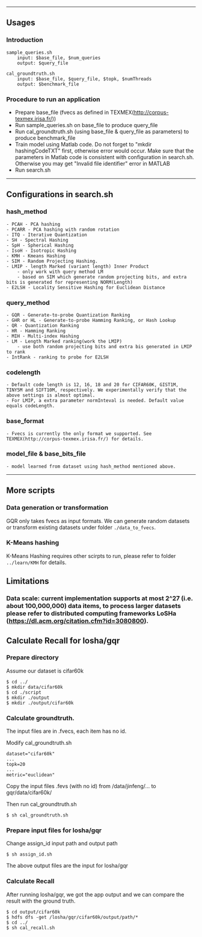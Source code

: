 ***************************************************************************************

## Usages

### Introduction

```
sample_queries.sh
    input: $base_file, $num_queries
    output: $query_file

cal_groundtruth.sh
    input: $base_file, $query_file, $topk, $numThreads
    output: $benchmark_file
```

### Procedure to run an application

- Prepare base_file (fvecs as defined in TEXMEX(http://corpus-texmex.irisa.fr/))
- Run sample_queries.sh on base_file to produce query_file
- Run cal_groundtruth.sh (using base_file & query_file as parameters) to produce benchmark_file
- Train model using Matlab code. Do not forget to "mkdir hashingCodeTXT" first, otherwise error would occur.  Make sure that the parameters in Matlab code is consistent with configuration in search.sh. Otherwise you may get "Invalid file identifier" error in MATLAB
- Run search.sh

***************************************************************************************

## Configurations in search.sh

### hash_method
    - PCAH - PCA hashing
    - PCARR - PCA hashing with random rotation
    - ITQ - Iterative Quantization
    - SH - Spectral Hashing
    - SpH - Spherical Hashing
    - IsoH - Isotropic Hashing
    - KMH - Kmeans Hashing
    - SIM - Random Projecting Hashing.
    - LMIP - length Marked (variant length) Inner Product
        - only work with query method LM
        - based on SIM which generate random projecting bits, and extra bits is generated for representing NORM(Length)
    - E2LSH - Locality Sensitive Hashing for Euclidean Distance

### query_method
    - GQR - Generate-to-probe Quantization Ranking
    - GHR or HL - Generate-to-probe Hamming Ranking, or Hash Lookup
    - QR - Quantization Ranking
    - HR - Hamming Ranking
    - MIH - Multi-index Hashing
    - LM - Length Marked ranking(work the LMIP)
        - use both random projecting bits and extra bis generated in LMIP to rank
    - IntRank - ranking to probe for E2LSH
    
### codelength
    - Default code length is 12, 16, 18 and 20 for CIFAR60K, GIST1M, TINY5M and SIFT10M, respectively. We experimentally verify that the above settings is almost optimal.
    - For LMIP, a extra parameter normInteval is needed. Default value equals codeLength.

### base_format
    - Fvecs is currently the only format we supported. See TEXMEX(http://corpus-texmex.irisa.fr/) for details.

### model_file & base_bits_file
    - model learned from dataset using hash_method mentioned above.
    

***************************************************************************************

## More scripts

### Data generation or transformation

GQR only takes fvecs as input formats. We can generate random datasets or transform existing datasets under folder `./data_to_fvecs`.

### K-Means hashing

K-Means Hashing requires other scirpts to run, please refer to folder `../learn/KMH` for details.

## Limitations

### Data scale: current implementation supports at most 2^27 (i.e. about 100,000,000) data items, to process larger datasets please refer to distributed computing frameworks LoSHa (https://dl.acm.org/citation.cfm?id=3080800).

## Calculate Recall for losha/gqr

### Prepare directory

Assume our dataset is cifar60k

    $ cd ../
    $ mkdir data/cifar60k
    $ cd ./script
    $ mkdir ./output
    $ mkdir ./output/cifar60k

### Calculate groundtruth. 
    
The input files are in .fvecs, each item has no id.

Modify cal_groundtruth.sh

    dataset="cifar60k"
    ...
    topk=20
    ...
    metric="euclidean"

Copy the input files .fevs (with no id) from /data/jinfeng/... to gqr/data/cifar60k/

Then run cal_groundtruth.sh

    $ sh cal_groundtruth.sh

### Prepare input files for losha/gqr
    
Change assign_id input path and output path

    $ sh assign_id.sh

The above output files are the input for losha/gqr

### Calculate Recall

After running losha/gqr, we got the app output and we can compare the result with the ground truth.

    $ cd output/cifar60k
    $ hdfs dfs -get /losha/gqr/cifar60k/output/path/*
    $ cd ../
    $ sh cal_recall.sh
